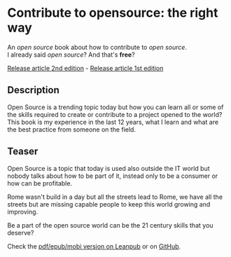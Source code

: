 # Contribute to opensource: the right way

An *open source* book about how to contribute to *open source*.  
I already said *open source*? And that's **free**?

[Release article 2nd edition](https://daniele.tech/2020/07/contribute-to-open-source-the-right-way-2nd-edition-download-the-free-open-book-now) - [Release article 1st edition](https://daniele.tech/2019/10/contribute-to-opensource-the-right-way-book/)

## Description

Open Source is a trending topic today but how you can learn all or some of the skills required to create or contribute to a project opened to the world? This book is my experience in the last 12 years, what I learn and what are the best practice from someone on the field.

## Teaser

Open Source is a topic that today is used also outside the IT world but nobody talks about how to be part of it, instead only to be a consumer or how can be profitable.

Rome wasn't build in a day but all the streets lead to Rome, we have all the streets but are missing capable people to keep this world growing and improving.

Be a part of the open source world can be the 21 century skills that you deserve?

Check the [pdf/epub/mobi version on Leanpub](https://leanpub.com/contributetoopensource-therightway/) or on [GitHub](https://github.com/Mte90/Contribute-to-opensource-the-right-way/releases/tag/2020.1).
